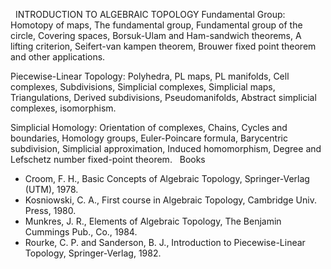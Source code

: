 ---
---
 
INTRODUCTION TO ALGEBRAIC TOPOLOGY
Fundamental Group: Homotopy of maps, The fundamental group, Fundamental group
of the circle, Covering spaces, Borsuk-Ulam and Ham-sandwich theorems, A
lifting criterion, Seifert-van kampen theorem, Brouwer fixed point theorem and
other applications.

Piecewise-Linear Topology: Polyhedra, PL maps, PL manifolds, Cell complexes,
Subdivisions, Simplicial complexes, Simplicial maps, Triangulations, Derived
subdivisions, Pseudomanifolds, Abstract simplicial complexes, isomorphism.

Simplicial Homology: Orientation of complexes, Chains, Cycles and boundaries,
Homology groups, Euler-Poincare formula, Barycentric subdivision, Simplicial
approximation, Induced homomorphism, Degree and Lefschetz number fixed-point
theorem.
 
Books

* Croom, F. H., Basic Concepts of Algebraic Topology, Springer-Verlag (UTM),
  1978.
* Kosniowski, C. A., First course in Algebraic Topology, Cambridge Univ. Press,
  1980.
* Munkres, J. R., Elements of Algebraic Topology, The Benjamin Cummings Pub.,
  Co., 1984.
* Rourke, C. P. and Sanderson, B. J., Introduction to Piecewise-Linear
  Topology, Springer-Verlag, 1982.
   

